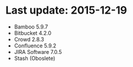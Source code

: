 # Last update: 2015-12-19

- Bamboo 5.9.7
- Bitbucket 4.2.0
- Crowd 2.8.3
- Confluence 5.9.2
- JIRA Software 7.0.5
- Stash (Oboslete)
